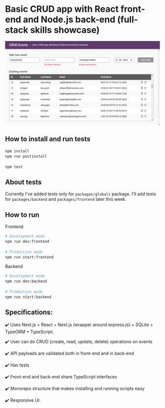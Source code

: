 # Basic CRUD app with React front-end and Node.js back-end (full-stack skills showcase)

![ui_demo](https://raw.githubusercontent.com/aronmandrella/crud-app-with-react-frontend-and-node-backend/master/ui_demo_1.PNG)

## How to install and run tests

```bash
npm install
npm run postinstall

npm test
```

## About tests

Currently I've added tests only for `packages/globals` package. I'll add tests for `packages/backend` and `packages/frontend` later this week.

## How to run

Frontend

```bash
# Development mode
npm run dev:frontend

# Production mode
npm run start:frontend
```

Backend

```bash
# Development mode
npm run dev:backend

# Production mode
npm run start:backend
```

## Specifications:

✔️ Uses Next.js + React + Nest.js (wrapper around express.js) + SQLite + TypeORM + TypeScript.

✔️ User can do CRUD (create, read, update, delete) operations on events

✔️ API payloads are validated both in front-end and in back-end

✔️ Has tests

✔️ Front-end and back-end share TypeScript interfaces

✔️ Monorepo structure that makes installing and running scripts easy

✔️ Responsive UI.
